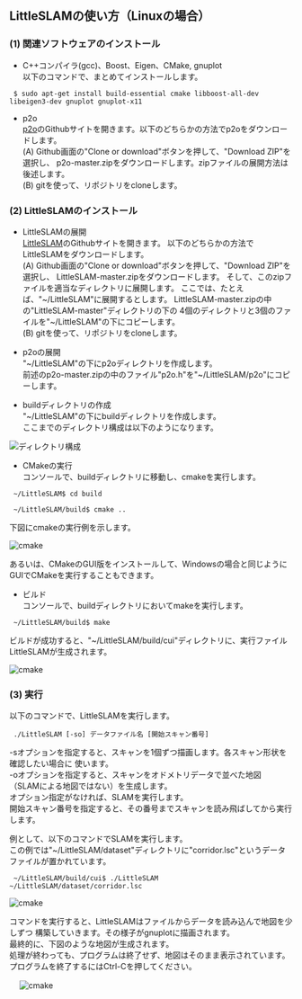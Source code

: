 ﻿## LittleSLAMの使い方（Linuxの場合）

### (1) 関連ソフトウェアのインストール

- C++コンパイラ(gcc)、Boost、Eigen、CMake, gnuplot  
以下のコマンドで、まとめてインストールします。

</code></pre>
<pre><code> $ sudo apt-get install build-essential cmake libboost-all-dev libeigen3-dev gnuplot gnuplot-x11
</code></pre>

- p2o  
[p2o](https://github.com/furo-org/p2o)のGithubサイトを開きます。以下のどちらかの方法でp2oをダウンロードします。  
(A) Github画面の"Clone or download"ボタンを押して、"Download ZIP"を選択し、
p2o-master.zipをダウンロードします。zipファイルの展開方法は後述します。  
(B) gitを使って、リポジトリをcloneします。  

### (2) LittleSLAMのインストール

- LittleSLAMの展開  
[LittleSLAM](https://github.com/furo-org/LittleSLAM)のGithubサイトを開きます。
以下のどちらかの方法でLittleSLAMをダウンロードします。  
(A) Github画面の"Clone or download"ボタンを押して、"Download ZIP"を選択し、
LittleSLAM-master.zipをダウンロードします。
そして、このzipファイルを適当なディレクトリに展開します。
ここでは、たとえば、"\~/LittleSLAM"に展開するとします。
LittleSLAM-master.zipの中の"LittleSLAM-master"ディレクトリの下の
4個のディレクトリと3個のファイルを"\~/LittleSLAM"の下にコピーします。  
(B) gitを使って、リポジトリをcloneします。

- p2oの展開  
"\~/LittleSLAM"の下にp2oディレクトリを作成します。  
前述のp2o-master.zipの中のファイル"p2o.h"を"\~/LittleSLAM/p2o"にコピーします。  

- buildディレクトリの作成  
"\~/LittleSLAM"の下にbuildディレクトリを作成します。  
ここまでのディレクトリ構成は以下のようになります。

![ディレクトリ構成](images/folders-lnx.png)

- CMakeの実行  
コンソールで、buildディレクトリに移動し、cmakeを実行します。

</code></pre>
<pre><code> ~/LittleSLAM$ cd build
</code></pre>
<pre><code> ~/LittleSLAM/build$ cmake ..
</code></pre>

下図にcmakeの実行例を示します。

![cmake](images/cmake-lnx.png)

あるいは、CMakeのGUI版をインストールして、Windowsの場合と同じように
GUIでCMakeを実行することもできます。

- ビルド  
コンソールで、buildディレクトリにおいてmakeを実行します。  
</code></pre>
<pre><code> ~/LittleSLAM/build$ make
</code></pre>
ビルドが成功すると、"\~/LittleSLAM/build/cui"ディレクトリに、実行ファイルLittleSLAMが生成されます。  

![cmake](images/exefile-lnx.png)

### (3) 実行

以下のコマンドで、LittleSLAMを実行します。

</code></pre>
<pre><code> ./LittleSLAM [-so] データファイル名 [開始スキャン番号]
</code></pre>

-sオプションを指定すると、スキャンを1個ずつ描画します。各スキャン形状を確認したい場合に
使います。  
-oオプションを指定すると、スキャンをオドメトリデータで並べた地図
（SLAMによる地図ではない）を生成します。  
オプション指定がなければ、SLAMを実行します。  
開始スキャン番号を指定すると、その番号までスキャンを読み飛ばしてから実行します。

例として、以下のコマンドでSLAMを実行します。  
この例では"\~/LittleSLAM/dataset"ディレクトリに"corridor.lsc"というデータファイルが置かれています。  
</code></pre>
<pre><code> ~/LittleSLAM/build/cui$ ./LittleSLAM ~/LittleSLAM/dataset/corridor.lsc
</code></pre>

![cmake](images/command-lnx.png)  
  
コマンドを実行すると、LittleSLAMはファイルからデータを読み込んで地図を少しずつ
構築していきます。その様子がgnuplotに描画されます。  
最終的に、下図のような地図が生成されます。  
処理が終わっても、プログラムは終了せず、地図はそのまま表示されています。  
プログラムを終了するにはCtrl-Cを押してください。

　
![cmake](images/result-lnx.png)
